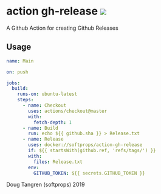 # action gh-release [![](https://github.com/softprops/action-gh-release/workflows/Main/badge.svg)](https://github.com/softprops/action-gh-release/actions)


A Github Action for creating Github Releases

## Usage

```yaml
name: Main

on: push

jobs:
  build:
    runs-on: ubuntu-latest
    steps:
      - name: Checkout
        uses: actions/checkout@master
        with:
          fetch-depth: 1
      - name: Build
        run: echo ${{ github.sha }} > Release.txt
      - name: Release
        uses: docker://softprops/action-gh-release
        if: ${{ startsWith(github.ref, 'refs/tags/') }}
        with:
          files: Release.txt
        env:
          GITHUB_TOKEN: ${{ secrets.GITHUB_TOKEN }}
```

Doug Tangren (softprops) 2019